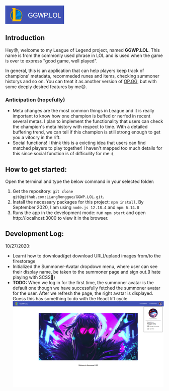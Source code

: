 ![title_logo](https://github.com/LiangRongguo/GGWP.LOL/blob/master/readme_resource/title.png)

## Introduction
Hey😜, welcome to my League of Legend project, named **GGWP.LOL**. This name is from the commonly used phrase in LOL and is used when the game is over to express "good game, well played".

In general, this is an application that can help players keep track of champions' metadata, recommeded runes and items, checking summoner historys and so on. You can treat it as another version of [OP.GG](https://na.op.gg/), but with some deeply desired features by me😊.

### Anticipation (hopefully)
- Meta changes are the most common things in League and it is really important to know how one champion is buffed or nerfed in recent several metas. I plan to implement the functionality that users can check the champion's meta history with respect to time. With a detailed buffering trend, we can tell if this champion is still strong enough to get you a vitocry in the rift.
- Social functions! I think this is a exicting idea that users can find matched players to play together! I haven't mapped too much details for this since social function is of difficulity for me :(

## How to get started:
Open the terminal and type the below command in your selected folder:
1. Get the repository:
`git clone git@github.com:LiangRongguo/GGWP.LOL.git`.
2. Install the necessary packages for this project:
`npm install`.
By September 2020, I am using `node.js 12.18.4` and `npm 6.14.8`
3. Runs the app in the development mode: run `npm start` and open http://localhost:3000 to view it in the browser.


## Development Log:
10/27/2020: 
- Learnt how to download(get download URL)/uplaod images from/to the firestorage
- Initialized the Summoner-Avatar dropdown menu, where user can see their display name, be taken to the summoner page and sign out.(I hate playing with SCSS🤣)
- **TODO:** When we log in for the first time, the summoner avatar is the default one though we have successfully fetched the summoner avatar for the user. After we refresh the page, the right avatar is displayed. Guess this has something to do with the React lift cycle.
 ![image1](https://github.com/LiangRongguo/GGWP.LOL/blob/master/readme_resource/20201027_update.png) 
